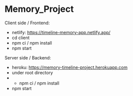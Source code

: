 # Memory_Project

Client side / Frontend:
- netlify: https://timeline-memory-app.netlify.app/
- cd client
- npm ci / npm install
- npm start 



Server side / Backend:
- heroku: https://memory-timeline-project.herokuapp.com
- under root directory
- - npm ci / npm install
- npm start
